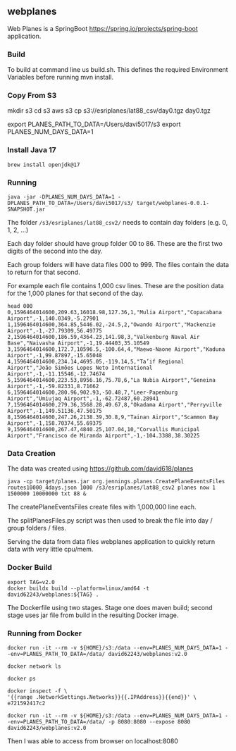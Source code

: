 ## webplanes

Web Planes is a SpringBoot https://spring.io/projects/spring-boot application.

### Build

To build at command line  us build.sh.  This defines the required Environment Variables before running mvn install.

### Copy From S3

mkdir s3
cd s3
aws s3 cp s3://esriplanes/lat88_csv/day0.tgz day0.tgz

export PLANES_PATH_TO_DATA=/Users/davi5017/s3
export PLANES_NUM_DAYS_DATA=1

### Install Java 17

```
brew install openjdk@17
```

### Running

```
java -jar -DPLANES_NUM_DAYS_DATA=1 -DPLANES_PATH_TO_DATA=/Users/davi5017/s3/ target/webplanes-0.0.1-SNAPSHOT.jar
```

The folder ``/s3/esriplanes/lat88_csv2/`` needs to contain day folders (e.g. 0, 1, 2, ...)

Each day folder should have group folder 00 to 86.  These are the first two digits of the second into the day.

Each group folders will have data files 000 to 999.  The files contain the data to return for that second.

For example each file contains 1,000 csv lines. These are the position data for the 1,000 planes for that second of the day.

```
head 000
0,1596464014600,209.63,16018.98,127.36,1,"Mulia Airport","Copacabana Airport",-1,140.0349,-5.27901
1,1596464014600,364.85,5446.02,-24.5,2,"Owando Airport","Mackenzie Airport",-1,-27.79309,56.49775
2,1596464014600,186.59,4364.23,141.98,3,"Valkenburg Naval Air Base","Naivasha Airport",-1,19.44403,35.10549
3,1596464014600,172.7,10596.5,-100.64,4,"Maewo-Naone Airport","Kaduna Airport",-1,99.87897,-15.65048
4,1596464014600,234.14,4695.05,-119.14,5,"Ta’if Regional Airport","João Simões Lopes Neto International Airport",-1,-11.15546,-12.74674
5,1596464014600,223.53,8956.16,75.78,6,"La Nubia Airport","Geneina Airport",-1,-59.82331,8.71662
6,1596464014600,280.96,902.93,-50.48,7,"Leer-Papenburg Airport","Umiujaq Airport",-1,-62.72487,60.28941
7,1596464014600,279.36,3568.28,49.67,8,"Okadama Airport","Perryville Airport",-1,149.51136,47.50175
8,1596464014600,247.26,2138.39,30.8,9,"Tainan Airport","Scammon Bay Airport",-1,158.70374,55.69375
9,1596464014600,267.47,4840.25,107.04,10,"Corvallis Municipal Airport","Francisco de Miranda Airport",-1,-104.3388,38.30225
```

### Data Creation

The data was created using https://github.com/david618/planes


```
java -cp target/planes.jar org.jennings.planes.CreatePlaneEventsFiles routes10000_4days.json 1000 /s3/esriplanes/lat88_csv2 planes now 1 1500000 10000000 txt 88 &
```

The createPlaneEventsFiles create files with 1,000,000 line each.

The splitPlanesFiles.py script was then used to break the file into day / group folders / files.

Serving the data from data files webplanes application to quickly return data with very little cpu/mem.

### Docker Build

```
export TAG=v2.0
docker buildx build --platform=linux/amd64 -t david62243/webplanes:${TAG} .
```

The Dockerfile using two stages.  Stage one does maven build; second stage uses jar file from build in the resulting Docker image.

### Running from Docker

```
docker run -it --rm -v ${HOME}/s3:/data --env=PLANES_NUM_DAYS_DATA=1 --env=PLANES_PATH_TO_DATA=/data/ david62243/webplanes:v2.0
```

```
docker network ls
```

```
docker ps
```

```
docker inspect -f \
'{{range .NetworkSettings.Networks}}{{.IPAddress}}{{end}}' \
e721592417c2
```


```
docker run -it --rm -v ${HOME}/s3:/data --env=PLANES_NUM_DAYS_DATA=1 --env=PLANES_PATH_TO_DATA=/data/ -p 8080:8080 --expose 8080 david62243/webplanes:v2.0
```

Then I was able to access from browser on localhost:8080


